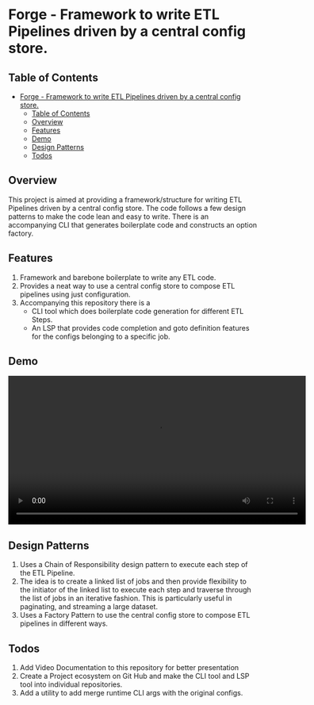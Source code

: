 # Forge - Framework to write ETL Pipelines driven by a central config store.

## Table of Contents
- [Forge - Framework to write ETL Pipelines driven by a central config store.](#forge---framework-to-write-etl-pipelines-driven-by-a-central-config-store)
  - [Table of Contents](#table-of-contents)
  - [Overview](#overview)
  - [Features](#features)
  - [Demo](#demo)
  - [Design Patterns](#design-patterns)
  - [Todos](#todos)

## Overview
This project is aimed at providing a framework/structure for writing ETL Pipelines driven by a central config store. The code follows a few design patterns to make the code lean and easy to write. There is an accompanying CLI that generates boilerplate code and constructs an option factory.

## Features
 1. Framework and barebone boilerplate to write any ETL code.  
 2. Provides a neat way to use a central config store to compose ETL pipelines using just configuration.
 3. Accompanying this repository there is a
    -   CLI tool which does boilerplate code generation for different ETL Steps.
    -   An LSP that provides code completion and goto definition features for the configs belonging to a specific job.

## Demo
<video width="600" controls>
  <source src="https://harish876.github.io/forge/docs/cli_demo.mp4" type="video/mp4">
  Your browser does not support the video tag.
</video>

## Design Patterns
1. Uses a Chain of Responsibility design pattern to execute each step of the ETL Pipeline.
2. The idea is to create a linked list of jobs and then provide flexibility to the initiator of the linked list to execute each
   step and traverse through the list of jobs in an iterative fashion. This is particularly useful in paginating, and streaming a large
   dataset.
3. Uses a Factory Pattern to use the central config store to compose ETL pipelines in different ways.


## Todos
1. Add Video Documentation to this repository for better presentation
2. Create a Project ecosystem on Git Hub and make the CLI tool and LSP tool into individual repositories.
3. Add a utility to add merge runtime CLI args with the original configs.




